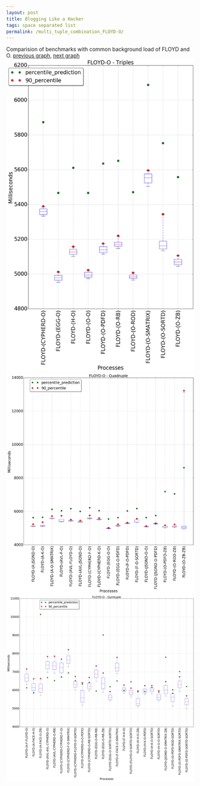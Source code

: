 ```yaml
---
layout: post
title: Blogging Like a Hacker
tags: space separated list
permalink: /multi_tuple_combination_FLOYD-O/
---
```


Comparision of benchmarks with common background load of FLOYD and O.
[previous graph](../multi_tuple_combination_FLOYD-K/), [next graph](../multi_tuple_combination_FLOYD-PDFD/)
![graph figure](./images/triple/FLOYD/FLOYD-O_box.png)![graph figure](./images/quadruple/FLOYD/FLOYD-O_box.png)![graph figure](./images/quintuple/FLOYD/FLOYD-O_box.png)